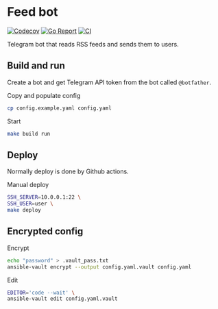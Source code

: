 # Feed bot

[![Codecov](https://codecov.io/gh/tetafro/feed-bot/branch/master/graph/badge.svg)](https://codecov.io/gh/tetafro/feed-bot)
[![Go Report](https://goreportcard.com/badge/github.com/tetafro/feed-bot)](https://goreportcard.com/report/github.com/tetafro/feed-bot)
[![CI](https://github.com/tetafro/feed-bot/actions/workflows/push.yml/badge.svg)](https://github.com/tetafro/feed-bot/actions)

Telegram bot that reads RSS feeds and sends them to users.

## Build and run

Create a bot and get Telegram API token from the bot called `@botfather`.

Copy and populate config
```sh
cp config.example.yaml config.yaml
```

Start
```sh
make build run
```

## Deploy

Normally deploy is done by Github actions.

Manual deploy
```sh
SSH_SERVER=10.0.0.1:22 \
SSH_USER=user \
make deploy
```

## Encrypted config

Encrypt
```sh
echo "password" > .vault_pass.txt
ansible-vault encrypt --output config.yaml.vault config.yaml
```

Edit
```sh
EDITOR='code --wait' \
ansible-vault edit config.yaml.vault
```
